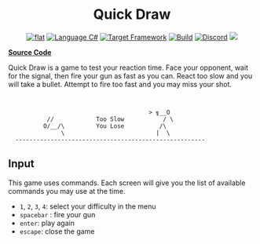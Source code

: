<h1 align="center">
	Quick Draw
</h1>

<p align="center">
	<a href="https://github.com/ZacharyPatten/dotnet-console-games" alt="GitHub repo"><img alt="flat" src="https://img.shields.io/badge/github-repo-black?logo=github&amp;style=flat"></a>
	<a href="https://docs.microsoft.com/en-us/dotnet/csharp/" alt="GitHub repo"><img alt="Language C#" src="https://img.shields.io/badge/language-C%23-%23178600"></a>
	<a href="https://dotnet.microsoft.com/download"><img src="https://img.shields.io/badge/dynamic/xml?color=%23512bd4&label=target&query=%2F%2FTargetFramework%5B1%5D&url=https%3A%2F%2Fraw.githubusercontent.com%2FZacharyPatten%2Fdotnet-console-games%2Fmaster%2FProjects%2FQuick%2520Draw%2FQuick%2520Draw.csproj&logo=.net" title="Target Framework" alt="Target Framework"></a>
	<a href="https://github.com/ZacharyPatten/dotnet-console-games/actions"><img src="https://github.com/ZacharyPatten/dotnet-console-games/workflows/Quick%20Draw%20Build/badge.svg" title="Goto Build" alt="Build"></a>
	<a href="https://discord.gg/4XbQbwF" alt="Discord"><img src="https://img.shields.io/discord/557244925712924684?logo=discord&logoColor=ffffff&color=7389D8" title="Go To Discord Server" alt="Discord"/></a>
	<a href="https://github.com/ZacharyPatten/dotnet-console-games/blob/master/LICENSE" alt="license"><img src="https://img.shields.io/badge/license-MIT-green.svg" /></a>
</p>

**[Source Code](Program.cs)**

Quick Draw is a game to test your reaction time. Face your opponent, wait for the signal, then fire your gun as fast as you can. React too slow and you will take a bullet. Attempt to fire too fast and you may miss your shot.

```
                                                        
                                                        
                                        > ╗__O          
           //            Too Slow           / \         
          O/__/\         You Lose          /\           
               \                          |  \          
  ------------------------------------------------------
```

## Input

This game uses commands. Each screen will give you the list of available commands you may use at the time.

- `1`, `2`, `3`, `4`: select your difficulty in the menu
- `spacebar` : fire your gun
- `enter`: play again
- `escape`: close the game
